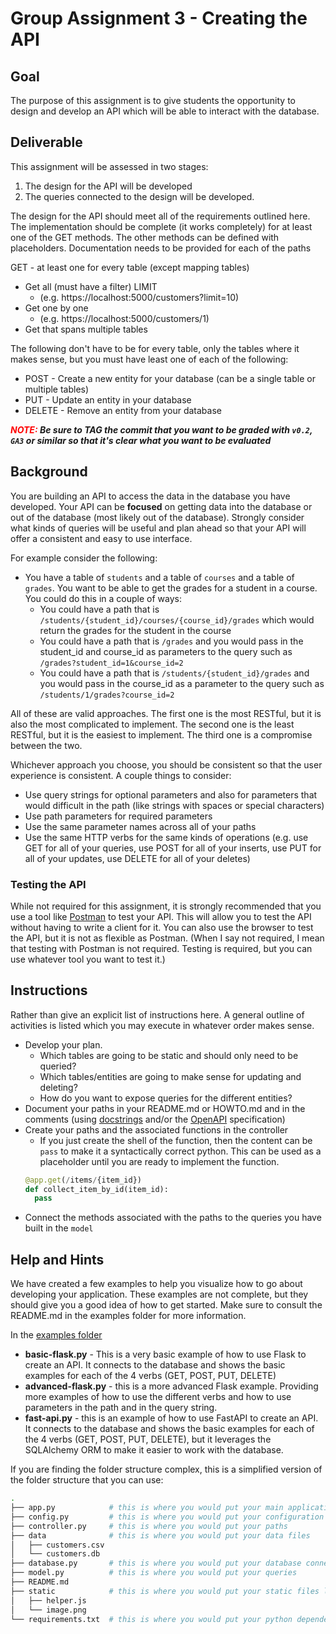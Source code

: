 # Group Assignment 3 - Creating the API

## Goal
The purpose of this assignment is to give students the opportunity to design and develop an API which will be able to interact with the database.

## Deliverable
This assignment will be assessed in two stages:
1. The design for the API will be developed
2. The queries connected to the design will be developed.

The design for the API should meet all of the requirements outlined here.  The implementation should be complete (it works completely) for at least one of the GET methods.  The other methods can be defined with placeholders.  Documentation needs to be provided for each of the paths

GET - at least one for every table (except mapping tables)
- Get all (must have a filter) LIMIT
  - (e.g. https://localhost:5000/customers?limit=10)
- Get one by one
  - (e.g. https://localhost:5000/customers/1)
- Get that spans multiple tables

The following don't have to be for every table, only the tables where it makes sense, but you must have least one of each of the following:
* POST - Create a new entity for your database (can be a single table or multiple tables)
* PUT - Update an entity in your database
* DELETE - Remove an entity from your database

***<span style="color:red">NOTE:</span> Be sure to TAG the commit that you want to be graded with `v0.2`, `GA3` or similar so that it's clear what you want to be evaluated***

## Background
You are building an API to access the data in the database you have developed.  Your API can be **focused** on getting data into the database or out of the database (most likely out of the database).  Strongly consider what kinds of queries will be useful and plan ahead so that your API will offer a consistent and easy to use interface.

For example consider the following:
* You have a table of `students` and a table of `courses` and a table of `grades`.  You want to be able to get the grades for a student in a course.  You could do this in a couple of ways:
  * You could have a path that is `/students/{student_id}/courses/{course_id}/grades` which would return the grades for the student in the course
  * You could have a path that is `/grades` and you would pass in the student_id and course_id as parameters to the query such as `/grades?student_id=1&course_id=2`
  * You could have a path that is `/students/{student_id}/grades` and you would pass in the course_id as a parameter to the query such as `/students/1/grades?course_id=2`

All of these are valid approaches.  The first one is the most RESTful, but it is also the most complicated to implement.  The second one is the least RESTful, but it is the easiest to implement.  The third one is a compromise between the two.

Whichever approach you choose, you should be consistent so that the user experience is consistent.  A couple things to consider:
* Use query strings for optional parameters and also for parameters that would difficult in the path (like strings with spaces or special characters)
* Use path parameters for required parameters
* Use the same parameter names across all of your paths
* Use the same HTTP verbs for the same kinds of operations (e.g. use GET for all of your queries, use POST for all of your inserts, use PUT for all of your updates, use DELETE for all of your deletes)

### Testing the API
While not required for this assignment, it is strongly recommended that you use a tool like [Postman](https://www.postman.com/) to test your API.  This will allow you to test the API without having to write a client for it.  You can also use the browser to test the API, but it is not as flexible as Postman.  (When I say not required, I mean that testing with Postman is not required.  Testing is required, but you can use whatever tool you want to test it.)

## Instructions
Rather than give an explicit list of instructions here.  A general outline of activities is listed which you may execute in whatever order makes sense.

* Develop your plan.  
  * Which tables are going to be static and should only need to be queried?            
  * Which tables/entities are going to make sense for updating and deleting?
  * How do you want to expose queries for the different entities?
* Document your paths in your README.md or HOWTO.md and in the comments (using [docstrings](https://www.programiz.com/python-programming/docstrings) and/or the [OpenAPI](https://swagger.io/docs/specification/about/) specification)
* Create your paths and the associated functions in the controller
  * If you just create the shell of the function, then the content can be `pass` to make it a syntactically correct python.  This can be used as a placeholder until you are ready to implement the function.
  ```python
  @app.get(/items/{item_id})
  def collect_item_by_id(item_id):
    pass
  ```
* Connect the methods associated with the paths to the queries you have built in the `model`

## Help and Hints
We have created a few examples to help you visualize how to go about developing your application.  These examples are not complete, but they should give you a good idea of how to get started.  Make sure to consult the README.md in the examples folder for more information.

In the [examples folder](examples/README.md)
- **basic-flask.py** - This is a very basic example of how to use Flask to create an API.  It connects to the database and shows the basic examples for each of the 4 verbs (GET, POST, PUT, DELETE)
- **advanced-flask.py** - this is a more advanced Flask example.  Providing more examples of how to use the different verbs and how to use parameters in the path and in the query string.
- **fast-api.py** - this is an example of how to use FastAPI to create an API.  It connects to the database and shows the basic examples for each of the 4 verbs (GET, POST, PUT, DELETE), but it leverages the SQLAlchemy ORM to make it easier to work with the database.

If you are finding the folder structure complex, this is a simplified version of the folder structure that you can use:
```bash
.
├── app.py            # this is where you would put your main application
├── config.py         # this is where you would put your configuration information
├── controller.py     # this is where you would put your paths
├── data              # this is where you would put your data files
│   ├── customers.csv
│   └── customers.db
├── database.py       # this is where you would put your database connection
├── model.py          # this is where you would put your queries
├── README.md
├── static            # this is where you would put your static files like images, css, javascript, etc.
│   ├── helper.js
│   └── image.png
└── requirements.txt  # this is where you would put your python dependencies

```

